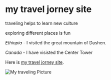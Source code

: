 # my travel jorney site

traveling helps to learn new culture

exploring different places is fun

*Ethiopia* - I visited the great mountain of Dashen. 

*Canada* - I have visisted the Center Tower

Here is [my travel jorney site](https://github.com/keria1001).

![My traveling Picture](kiya.ipeg)  
